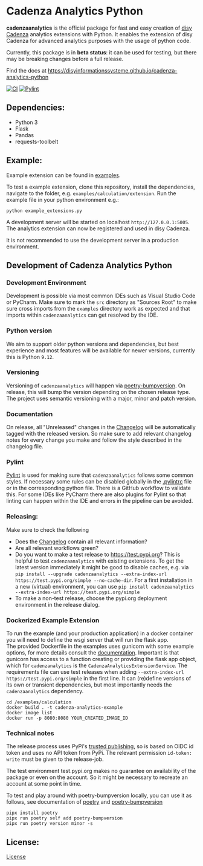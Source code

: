 # Cadenza Analytics Python
**cadenzaanalytics** is the official package for fast and easy creation of [disy Cadenza](https://www.disy.net/en/products/disy-cadenza/) analytics extensions with Python. It enables the extension of disy Cadenza for advanced analytics purposes with the usage of python code.

Currently, this package is in **beta status**: it can be used for testing, but there
may be breaking changes before a full release.

Find the docs at https://disyinformationssysteme.github.io/cadenza-analytics-python

[![CI](https://github.com/DisyInformationssysteme/cadenza-analytics-python/actions/workflows/ci.yml/badge.svg)](https://github.com/DisyInformationssysteme/cadenza-analytics-python/actions/workflows/ci.yml)
[![Pylint](https://github.com/DisyInformationssysteme/cadenza-analytics-python/actions/workflows/pylint.yml/badge.svg)](https://github.com/DisyInformationssysteme/cadenza-analytics-python/actions/workflows/pylint.yml)

## Dependencies:
* Python 3
* Flask
* Pandas
* requests-toolbelt


## Example:
Example extension can be found in [examples](examples).

To test a example extension, clone this repository, install the dependencies, navigate to the folder, e.g. `examples/calculation/extension`. Run the example file in your python environment e.g.:
```
python example_extensions.py
```
A development server will be started on localhost `http://127.0.0.1:5005`. The analytics extension can now be registered and used in disy Cadenza.

It is not recommended to use the development server in a production environment.

## Development of Cadenza Analytics Python

### Development Environment
Development is possible via most common IDEs such as Visual Studio Code or PyCharm. Make sure to mark the `src` directory as "Sources Root" to make sure cross imports from the `examples` directory work as expected and that imports within `cadenzaanalytics` can get resolved by the IDE.

### Python version
We aim to support older python versions and dependencies, but best experience and most features will be available for newer versions, currently this is Python `9.12`.
### Versioning
Versioning of `cadenzaanalytics` will happen via [poetry-bumpversion](https://github.com/monim67/poetry-bumpversion). On release, this will bump the version depending on the chosen release type.
The project uses semantic versioning with a major, minor and patch version. 

### Documentation
On release, all "Unreleased" changes in the [Changelog](CHANGELOG.md) will be automatically tagged with the released version.
So make sure to add relevant changelog notes for every change you make and follow the style described in the changelog file.

### Pylint
[Pylint](https://github.com/pylint-dev/pylint) is used for making sure that `cadenzaanalytics` follows some common styles. If necessary some rules can be disabled globally in the [.pylintrc](.pylintrc) file or in the corresponding python file. There is a GitHub workflow to validate this. For some IDEs like PyCharm there are also plugins for Pylint so that linting can happen within the IDE and errors in the pipeline can be avoided.
### Releasing:
Make sure to check the following
- Does the [Changelog](CHANGELOG.md) contain all relevant information?
- Are all relevant workflows green?
- Do you want to make a test release to https://test.pypi.org? This is helpful to test `cadenzaanalytics` with existing extensions. To get the latest version immediately it might be good to disable caches, e.g. via `pip install --upgrade cadenzaanalytics --extra-index-url https://test.pypi.org/simple --no-cache-dir`. For a first installation in a new (virtual) environment, you can use `pip install cadenzaanalytics --extra-index-url https://test.pypi.org/simple` 
- To make a non-test release, choose the pypi.org deployment environment in the release dialog.

### Dockerized Example Extension
To run the example (and your production application) in a docker container you will need to define the wsgi server that will run the flask app.  
The provided Dockerfile in the examples uses gunicorn with some example options, for more details consult the [documentation](https://docs.gunicorn.org/en/latest/settings.html). Important is that gunicorn has access to a function creating or providing the flask app object, which for `cadenzanalytics` is the `CadenzaAnalyticsExtensionService`.
The requirements file can use test releases when adding `--extra-index-url https://test.pypi.org/simple` in the first line. It can (re)define versions of its own or transient dependencies, but most importantly needs the `cadenzaanalytics` dependency.
```commandline
cd /examples/calculation
docker build . -t cadenza-analytics-example
docker image list
docker run -p 8080:8080 YOUR_CREATED_IMAGE_ID 
```
### Technical notes
The release process uses PyPi's [trusted publishing](https://docs.pypi.org/trusted-publishers/), so is based on
OIDC id token and uses no API token from PyPi. The relevant permission `id-token: write` must be given to the release-job.

The test environment test.pypi.org makes no guarantee on availability of the package or even on the account. So it might be necessary to recreate an account at some point in time.

To test and play around with poetry-bumpversion locally, you can use it as follows, see documentation of [poetry](https://python-poetry.org/docs/#installing-with-pipx) and [poetry-bumpversion](https://pypi.org/project/poetry-bumpversion/)
```commandline
pipx install poetry
pipx run poetry self add poetry-bumpversion
pipx run poetry version minor -s
```

## License:
[License](LICENSE.md)
